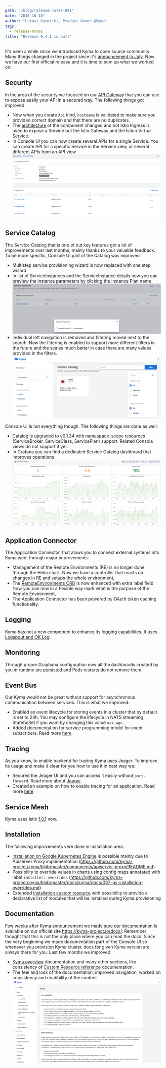 ```yaml
---
path: "/blog/release-notes-041"
date: "2018-10-10"
author: "Lukasz Gornicki, Product Owner @Kyma"
tags:
  - release-notes
title: "Release 0.4.1 is out!"
---
```


It's been a while since we introduced Kyma to open source community. Many things changed in the project since it's [announcement in July](/blog/introducing-project-kyma).
Now we have our first official release and it is time to sum up what we worked on:

## Security 

In the area of the security we focused on our [API Gateway](/docs/latest/components/api-gateway) that you can use to expose easily your API in a secured way. The following things got improved:
* Now when you create `Api` kind, `hostname` is validated to make sure you provided correct domain and that there are no duplicates.
* The [architecture](/docs/latest/components/api-gateway#architecture-architecture) of the component changed and not Istio Ingress is used to expose a Service but the Istio Gateway and the Istion Virtual Service.
* In Console UI you can now create several APIs for a single Service. You can create API for a specific Service in the Service view, or several different APIs from an API view
![](./assets/multi-api.png)


## Service Catalog

The Service Catalog that is one of out key features got a lot of improvements over last months, mainly thanks to your valuable feedback. To be more specific, Console UI part of the Catalog was improved:
- Multistep service provisioning wizard is now replaced with one step wizard
- In list of ServiceInstances and the ServiceInstance details now you can preview the instance parameters by clicking the instance Plan name
![](./assets/instance_params.png)
- Individual left navigation is removed and filtering moved next to the search. Now the filtering is enabled to support more different filters in the future and the scales much better in case there are many values provided in the filters.
![](./assets/filter.png)

Console UI is not everything though. The following things are done as well:
- Catalog is upgraded to v0.1.34 with namespace-scope resources (ServiceBroker, ServiceClass, ServicePlan) support. Related Console views do not support it yet.
- In Grafana you can find a dedicated Service Catalog dashboard that improves operations
![](./assets/sc_grafana_dashboard.png)

## Application Connector

The Application Connector, that alows you to connect external systems into Kyma went through major improvements:
- Management of the Remote Environments (RE) is no longer done through the Helm chart. Now we have a controller that reacts on changes in RE and setups the whole environment,
- The [RemoteEnvironments CRD](/docs/latest/components/application-connector#custom-resource-remoteenvironment) is now enhanced with extra label field. Now you can now in a flexible way mark what is the purpose of the Remote Environment,
- The Application Connector has been powered by OAuth token caching functionality.

## Logging 

Kyma has not a new component to enhance its logging capabilities. It uses [Logspout and OK Log](/docs/latest/components/logging).

## Monitoring

Through proper Graphana configuration now all the dashboards created by you in runtime are persisted and Pods restarts do not remove them.

## Event Bus

Our Kyma would not be great without support for asynchronous communication between services. This is what we improved:
- Enabled an event lifecycle for storing events in a cluster that by default is set to 24h. You may configure the lifecycle in NATS streaming StatefulSet if you want by changing this value `max_age`.
- Added documentation for service programming model for event subscribers. Read more [here](/docs/latest/components/event-bus#details-service-programming-model)

## Tracing

As you know, to enable backend for tracing Kyma uses Jeager. To improve its usage and make it clear for you how to use it in best way we:
- Secured the Jeager UI and you can access it easily without `port-forward`. Read more about [Jeager](/docs/latest/components/tracing#overview-overview)
- Created an example on how to enable tracing for an application. Read more [here](https://github.com/kyma-project/examples/tree/master/example-tracing)

## Service Mesh

Kyma uses Istio [1.0.1](https://istio.io/about/notes/1.0.1/) now.

## Installation

The following improvements vere done in installation area:
- [Installation on Google Kupernetes Engine](https://github.com/kyma-project/kyma/blob/master/docs/kyma/docs/032-gs-gke-installation.md) is possible mainly due to Apiserver Proxy implementation (https://github.com/kyma-project/kyma/blob/master/components/apiserver-proxy/README.md)
- Possibility to override values in charts using config maps annotated with label `installer: overrides` (https://github.com/kyma-project/kyma/blob/master/docs/kyma/docs/037-gs-installation-overrides.md)
- Extended [Installation custom resource](/docs/latest/root/kyma#custom-resource-installation) with possibility to provide a declarative list of modules that will be installed during Kyma provisioning

## Documentation 

Few weeks after Kyma announcement we made sure our documentation is available on our official site https://kyma-project.io/docs/. Remember thought that this is not the only place where you can read the docs. Since the very beginning we made documentation part of the Console UI so whenever you provision Kyma cluster, docs for given Kyma version are always there for you. Last few months we improved:
- [Kyma overview](/docs/latest/root/kyma#overview-overview) documentation and many other sections, like consistency of [Custom Resource reference](/docs/latest/components/service-catalog#custom-resource-custom-resource) documentation.
- The feel and look of the documentation, improved navigation, worked on consistency and readibility of the content.
![](./assets/docs-ui.png)

